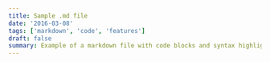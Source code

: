 ```yaml
---
title: Sample .md file
date: '2016-03-08'
tags: ['markdown', 'code', 'features']
draft: false
summary: Example of a markdown file with code blocks and syntax highlighting
---
```

